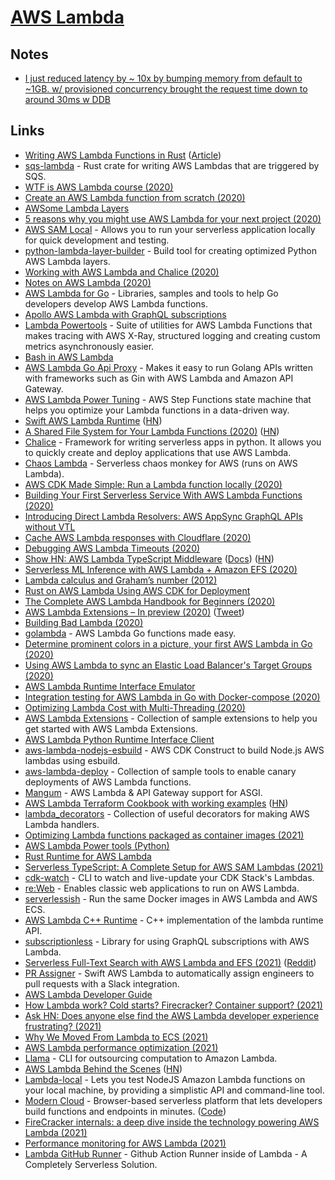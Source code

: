 # [AWS Lambda](https://aws.amazon.com/lambda/)

## Notes

- [I just reduced latency by \~ 10x by bumping memory from default to \~1GB. w/ provisioned concurrency brought the request time down to around 30ms w DDB](https://twitter.com/dabit3/status/1299846109448282112)

## Links

- [Writing AWS Lambda Functions in Rust](https://github.com/SilentByte/rust-lambda) ([Article](https://silentbyte.com/writing-aws-lambda-functions-in-rust))
- [sqs-lambda](https://github.com/insanitybit/sqs-lambda) - Rust crate for writing AWS Lambdas that are triggered by SQS.
- [WTF is AWS Lambda course (2020)](https://egghead.io/lessons/aws-wtf-is-aws-lambda)
- [Create an AWS Lambda function from scratch (2020)](https://dev.to/tlakomy/create-an-aws-lambda-function-from-scratch-3fdd)
- [AWSome Lambda Layers](https://github.com/mthenw/awesome-layers)
- [5 reasons why you might use AWS Lambda for your next project (2020)](https://dev.to/tlakomy/5-reasons-why-you-might-use-aws-lambda-for-your-next-project-ik8)
- [AWS SAM Local](https://aws.amazon.com/about-aws/whats-new/2017/08/introducing-aws-sam-local-a-cli-tool-to-test-aws-lambda-functions-locally/) - Allows you to run your serverless application locally for quick development and testing.
- [python-lambda-layer-builder](https://github.com/tobilg/python-lambda-layer-builder) - Build tool for creating optimized Python AWS Lambda layers.
- [Working with AWS Lambda and Chalice (2020)](https://papercup.dev/posts/working-with-aws-lambda-and-chalice/)
- [Notes on AWS Lambda (2020)](https://twitter.com/scottdomes/status/1249787042797465600)
- [AWS Lambda for Go](https://github.com/aws/aws-lambda-go) - Libraries, samples and tools to help Go developers develop AWS Lambda functions.
- [Apollo AWS Lambda with GraphQL subscriptions](https://github.com/michalkvasnicak/aws-lambda-graphql)
- [Lambda Powertools](https://github.com/awslabs/aws-lambda-powertools) - Suite of utilities for AWS Lambda Functions that makes tracing with AWS X-Ray, structured logging and creating custom metrics asynchronously easier.
- [Bash in AWS Lambda](https://github.com/gkrizek/bash-lambda-layer)
- [AWS Lambda Go Api Proxy](https://github.com/awslabs/aws-lambda-go-api-proxy) - Makes it easy to run Golang APIs written with frameworks such as Gin with AWS Lambda and Amazon API Gateway.
- [AWS Lambda Power Tuning](https://github.com/alexcasalboni/aws-lambda-power-tuning) - AWS Step Functions state machine that helps you optimize your Lambda functions in a data-driven way.
- [Swift AWS Lambda Runtime](https://github.com/swift-server/swift-aws-lambda-runtime) ([HN](https://news.ycombinator.com/item?id=23352501))
- [A Shared File System for Your Lambda Functions (2020)](https://aws.amazon.com/blogs/aws/new-a-shared-file-system-for-your-lambda-functions/) ([HN](https://news.ycombinator.com/item?id=23543554))
- [Chalice](https://github.com/aws/chalice) - Framework for writing serverless apps in python. It allows you to quickly create and deploy applications that use AWS Lambda.
- [Chaos Lambda](https://github.com/artilleryio/chaos-lambda) - Serverless chaos monkey for AWS (runs on AWS Lambda).
- [AWS CDK Made Simple: Run a Lambda function locally (2020)](https://tlakomy.com/run-cdk-lambda-function-locally)
- [Building Your First Serverless Service With AWS Lambda Functions (2020)](https://css-tricks.com/building-your-first-serverless-service-with-aws-lambda-functions/)
- [Introducing Direct Lambda Resolvers: AWS AppSync GraphQL APIs without VTL](https://aws.amazon.com/blogs/mobile/appsync-direct-lambda/)
- [Cache AWS Lambda responses with Cloudflare (2020)](https://kylebarron.dev/blog/caching-lambda-functions-cloudflare)
- [Debugging AWS Lambda Timeouts (2020)](https://lumigo.io/blog/debugging-aws-lambda-timeouts/)
- [Show HN: AWS Lambda TypeScript Middleware](https://github.com/dbartholomae/lambda-middleware) ([Docs](https://dbartholomae.github.io/lambda-middleware/)) ([HN](https://news.ycombinator.com/item?id=24280237))
- [Serverless ML Inference with AWS Lambda + Amazon EFS (2020)](https://medium.com/faun/setup-serverless-ml-inference-with-aws-lambda-efs-738546fa2e03)
- [Lambda calculus and Graham’s number (2012)](https://mindsarentmagic.org/2012/11/22/lambda-graham/)
- [Rust on AWS Lambda Using AWS CDK for Deployment](https://github.com/codetalkio/patterns-serverless-rust-minimal)
- [The Complete AWS Lambda Handbook for Beginners (2020)](https://dashbird.io/blog/complete-aws-lambda-handbook-beginners-part-1/)
- [AWS Lambda Extensions – In preview (2020)](https://aws.amazon.com/blogs/compute/introducing-aws-lambda-extensions-in-preview/) ([Tweet](https://twitter.com/dhruvsood/status/1314236371570024449))
- [Building Bad Lambda (2020)](https://kohidave.dev/posts/building-bad-lambda/)
- [golambda](https://github.com/rakyll/golambda) - AWS Lambda Go functions made easy.
- [Determine prominent colors in a picture, your first AWS Lambda in Go (2020)](https://buddy.works/tutorials/determine-prominent-colors-in-a-picture-your-first-aws-lambda-in-go)
- [Using AWS Lambda to sync an Elastic Load Balancer's Target Groups (2020)](https://emilenijssen.nl/6-aws-lambda-sync-elastic-load-balancer-target-groups/)
- [AWS Lambda Runtime Interface Emulator](https://github.com/aws/aws-lambda-runtime-interface-emulator)
- [Integration testing for AWS Lambda in Go with Docker-compose (2020)](https://buddy.works/tutorials/integration-testing-for-aws-lambda-in-go-with-docker-compose)
- [Optimizing Lambda Cost with Multi-Threading (2020)](https://www.sentiatechblog.com/aws-re-invent-2020-day-3-optimizing-lambda-cost-with-multi-threading)
- [AWS Lambda Extensions](https://github.com/aws-samples/aws-lambda-extensions) - Collection of sample extensions to help you get started with AWS Lambda Extensions.
- [AWS Lambda Python Runtime Interface Client](https://github.com/aws/aws-lambda-python-runtime-interface-client)
- [aws-lambda-nodejs-esbuild](https://github.com/floydspace/aws-lambda-nodejs-esbuild) - AWS CDK Construct to build Node.js AWS lambdas using esbuild.
- [aws-lambda-deploy](https://github.com/aws-samples/aws-lambda-deploy) - Collection of sample tools to enable canary deployments of AWS Lambda functions.
- [Mangum](https://github.com/jordaneremieff/mangum) - AWS Lambda & API Gateway support for ASGI.
- [AWS Lambda Terraform Cookbook with working examples](https://github.com/nsriram/lambda-the-terraform-way) ([HN](https://news.ycombinator.com/item?id=25588898))
- [lambda_decorators](https://github.com/dschep/lambda-decorators) - Collection of useful decorators for making AWS Lambda handlers.
- [Optimizing Lambda functions packaged as container images (2021)](https://aws.amazon.com/blogs/compute/optimizing-lambda-functions-packaged-as-container-images/)
- [AWS Lambda Power tools (Python)](https://github.com/awslabs/aws-lambda-powertools-python)
- [Rust Runtime for AWS Lambda](https://github.com/lamedh-dev/aws-lambda-rust-runtime)
- [Serverless TypeScript: A Complete Setup for AWS SAM Lambdas (2021)](https://evilmartians.com/chronicles/serverless-typescript-a-complete-setup-for-aws-sam-lambda)
- [cdk-watch](https://github.com/teamplanes/cdk-watch) - CLI to watch and live-update your CDK Stack's Lambdas.
- [re:Web](https://github.com/apparentorder/reweb) - Enables classic web applications to run on AWS Lambda.
- [serverlessish](https://github.com/glassechidna/serverlessish) - Run the same Docker images in AWS Lambda and AWS ECS.
- [AWS Lambda C++ Runtime](https://github.com/awslabs/aws-lambda-cpp) - C++ implementation of the lambda runtime API.
- [subscriptionless](https://github.com/andyrichardson/subscriptionless) - Library for using GraphQL subscriptions with AWS Lambda.
- [Serverless Full-Text Search with AWS Lambda and EFS (2021)](https://medium.com/@arsenyyankovski/serverless-full-text-search-with-aws-lambda-and-efs-cf24e1b6fe3b) ([Reddit](https://www.reddit.com/r/aws/comments/m2uzyv/serverless_fulltext_search_with_aws_lambda_and_efs/))
- [PR Assigner](https://github.com/justeat/PRAssigner) - Swift AWS Lambda to automatically assign engineers to pull requests with a Slack integration.
- [AWS Lambda Developer Guide](https://github.com/awsdocs/aws-lambda-developer-guide)
- [How Lambda work? Cold starts? Firecracker? Container support? (2021)](https://www.youtube.com/watch?v=OOGV81YbuEo)
- [Ask HN: Does anyone else find the AWS Lambda developer experience frustrating? (2021)](https://news.ycombinator.com/item?id=26855037)
- [Why We Moved From Lambda to ECS (2021)](https://prismatic.io/blog/why-we-moved-from-lambda-to-ecs/)
- [AWS Lambda performance optimization (2021)](https://betterdev.blog/aws-lambda-performance-optimization/)
- [Llama](https://github.com/nelhage/llama) - CLI for outsourcing computation to Amazon Lambda.
- [AWS Lambda Behind the Scenes](https://www.bschaatsbergen.com/behind-the-scenes-lambda) ([HN](https://news.ycombinator.com/item?id=27792951))
- [Lambda-local](https://github.com/ashiina/lambda-local) - Lets you test NodeJS Amazon Lambda functions on your local machine, by providing a simplistic API and command-line tool.
- [Modern Cloud](https://www.moderncloud.io/) - Browser-based serverless platform that lets developers build functions and endpoints in minutes. ([Code](https://github.com/ModernCloud/moderncloud))
- [FireCracker internals: a deep dive inside the technology powering AWS Lambda (2021)](https://www.talhoffman.com/2021/07/18/firecracker-internals/)
- [Performance monitoring for AWS Lambda (2021)](https://taavirehemagi.medium.com/performance-monitoring-for-aws-lambda-6d9eefb21716)
- [Lambda GitHub Runner](https://github.com/nwestfall/lambda-github-runner) - Github Action Runner inside of Lambda - A Completely Serverless Solution.
